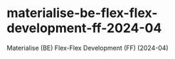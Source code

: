 # materialise-be-flex-flex-development-ff-2024-04
Materialise (BE) Flex-Flex Development (FF) (2024-04)
